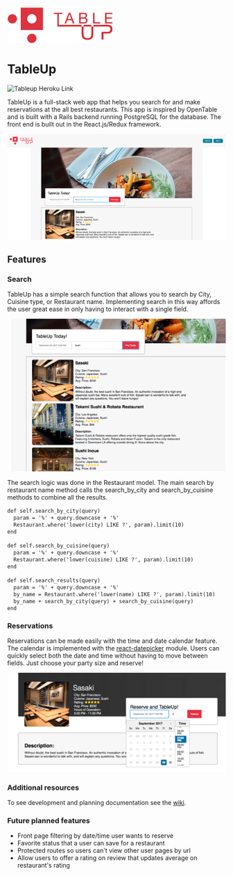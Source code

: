 ![Logo](./app/assets/images/tableup_logo.png)

# TableUp
![Tableup Heroku Link](https://tableupfs.herokuapp.com/#/)

TableUp is a full-stack web app that helps you search for and make reservations at the all best restaurants. This app is inspired by OpenTable and is built with a Rails backend running PostgreSQL for the database. The front end is built out in the React.js/Redux framework.

![home](./app/assets/images/home.png)

## Features


### Search
TableUp has a simple search function that allows you to search by City, Cuisine type, or Restaurant name.
Implementing search in this way affords the user great ease in only having to interact with a single field.

![home](./app/assets/images/search.png)

The search logic was done in the Restaurant model. The main search by restaurant name method calls the search_by_city and search_by_cuisine methods to combine all the results.

```
def self.search_by_city(query)
  param = '%' + query.downcase + '%'
  Restaurant.where('lower(city) LIKE ?', param).limit(10)
end

def self.search_by_cuisine(query)
  param = '%' + query.downcase + '%'
  Restaurant.where('lower(cuisine) LIKE ?', param).limit(10)
end

def self.search_results(query)
  param = '%' + query.downcase + '%'
  by_name = Restaurant.where('lower(name) LIKE ?', param).limit(10)
  by_name + search_by_city(query) + search_by_cuisine(query)
end
```

### Reservations
Reservations can be made easily with the time and date calendar feature. The calendar is implemented with the [react-datepicker](https://github.com/Hacker0x01/react-datepicker) module. Users can quickly select both the date and time without having to move between fields. Just choose your party size and reserve!

![Calendar](./app/assets/images/reserve_calendar.png)


### Additional resources
To see development and planning documentation
see the [wiki](https://github.com/ryan-mapa/tableup/wiki).

### Future planned features
+ Front page filtering by date/time user wants to reserve
+ Favorite status that a user can save for a restaurant
+ Protected routes so users can't view other user pages by url
+ Allow users to offer a rating on review that updates average on restaurant's rating
